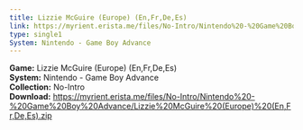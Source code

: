 ```yaml
---
title: Lizzie McGuire (Europe) (En,Fr,De,Es)
link: https://myrient.erista.me/files/No-Intro/Nintendo%20-%20Game%20Boy%20Advance/Lizzie%20McGuire%20(Europe)%20(En,Fr,De,Es).zip
type: single1
System: Nintendo - Game Boy Advance
---
```

<b>Game:</b> Lizzie McGuire (Europe) (En,Fr,De,Es)<br>
<b>System:</b> Nintendo - Game Boy Advance<br>
<b>Collection:</b> No-Intro<br>
<b>Download:</b> https://myrient.erista.me/files/No-Intro/Nintendo%20-%20Game%20Boy%20Advance/Lizzie%20McGuire%20(Europe)%20(En,Fr,De,Es).zip